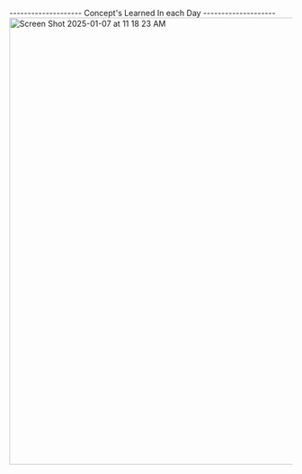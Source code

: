   --------------------                Concept's Learned In each Day          -------------------- 
<img width="795" alt="Screen Shot 2025-01-07 at 11 18 23 AM" src="https://github.com/user-attachments/assets/4a62e1ea-07f0-4656-9c68-c430fe9f2f1d" />
